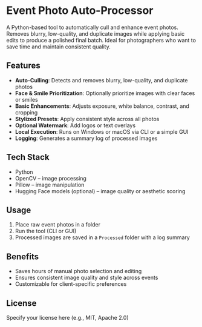 # Event Photo Auto-Processor

A Python-based tool to automatically cull and enhance event photos.  
Removes blurry, low-quality, and duplicate images while applying basic edits to produce a polished final batch. Ideal for photographers who want to save time and maintain consistent quality.

## Features

- **Auto-Culling**: Detects and removes blurry, low-quality, and duplicate photos
- **Face & Smile Prioritization**: Optionally prioritize images with clear faces or smiles
- **Basic Enhancements**: Adjusts exposure, white balance, contrast, and cropping
- **Stylized Presets**: Apply consistent style across all photos
- **Optional Watermark**: Add logos or text overlays
- **Local Execution**: Runs on Windows or macOS via CLI or a simple GUI
- **Logging**: Generates a summary log of processed images

## Tech Stack

- Python
- OpenCV – image processing
- Pillow – image manipulation
- Hugging Face models (optional) – image quality or aesthetic scoring

## Usage

1. Place raw event photos in a folder
2. Run the tool (CLI or GUI)
3. Processed images are saved in a `Processed` folder with a log summary

## Benefits

- Saves hours of manual photo selection and editing
- Ensures consistent image quality and style across events
- Customizable for client-specific preferences

## License

Specify your license here (e.g., MIT, Apache 2.0)